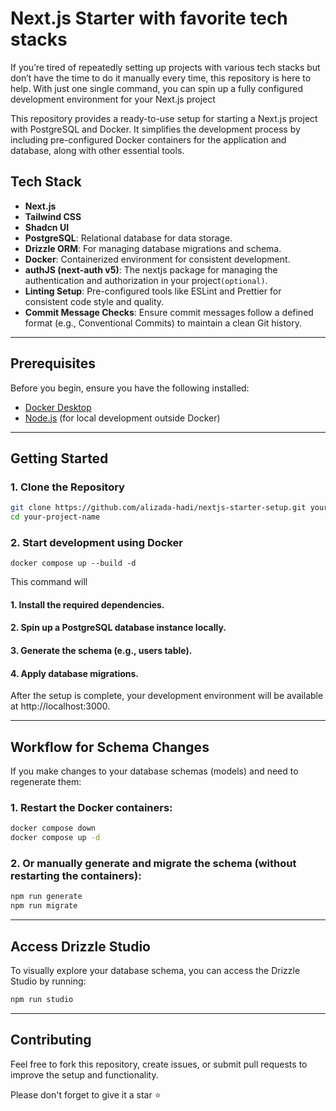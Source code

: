 # Next.js Starter with favorite tech stacks

If you’re tired of repeatedly setting up projects with various tech stacks but don’t have the time to do it manually every time, this repository is here to help. With just one single command, you can spin up a fully configured development environment for your Next.js project

This repository provides a ready-to-use setup for starting a Next.js project with PostgreSQL and Docker. It simplifies the development process by including pre-configured Docker containers for the application and database, along with other essential tools.

## Tech Stack

- **Next.js**
- **Tailwind CSS**
- **Shadcn UI**
- **PostgreSQL**: Relational database for data storage.
- **Drizzle ORM**: For managing database migrations and schema.
- **Docker**: Containerized environment for consistent development.
- **authJS (next-auth v5)**: The nextjs package for managing the authentication and authorization in your project`(optional)`.
- **Linting Setup**: Pre-configured tools like ESLint and Prettier for consistent code style and quality.
- **Commit Message Checks**: Ensure commit messages follow a defined format (e.g., Conventional Commits) to maintain a clean Git history.


---

## Prerequisites

Before you begin, ensure you have the following installed:

- [Docker Desktop](https://www.docker.com/)
- [Node.js](https://nodejs.org/) (for local development outside Docker)

---

## Getting Started

### 1. Clone the Repository

```bash
git clone https://github.com/alizada-hadi/nextjs-starter-setup.git your-project-name
cd your-project-name
```

### 2. Start development using Docker
```
docker compose up --build -d
```
This command will
#### 1. Install the required dependencies.
#### 2. Spin up a PostgreSQL database instance locally.
#### 3. Generate the schema (e.g., users table).
#### 4. Apply database migrations.

After the setup is complete, your development environment will be available at http://localhost:3000.

---

## Workflow for Schema Changes
If you make changes to your database schemas (models) and need to regenerate them:

### 1. Restart the Docker containers:
```bash
docker compose down
docker compose up -d
```

###	2.	Or manually generate and migrate the schema (without restarting the containers):
```bash
npm run generate
npm run migrate
```

---
## Access Drizzle Studio
To visually explore your database schema, you can access the Drizzle Studio by running:
```bash
npm run studio
```

---
## Contributing
Feel free to fork this repository, create issues, or submit pull requests to improve the setup and functionality.

Please don't forget to give it a star ⭐